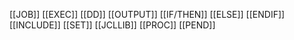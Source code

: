 [[JOB]]
[[EXEC]]
[[DD]]
[[OUTPUT]]
[[IF/THEN]]
[[ELSE]]
[[ENDIF]]
[[INCLUDE]]
[[SET]]
[[JCLLIB]]
[[PROC]]
[[PEND]]